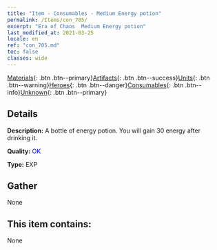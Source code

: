 ```yaml
---
title: "Item - Consumables - Medium Energy potion"
permalink: /Items/con_705/
excerpt: "Era of Chaos  Medium Energy potion"
last_modified_at: 2021-03-25
locale: en
ref: "con_705.md"
toc: false
classes: wide
---
```

 [Materials](/Items/){: .btn .btn--primary}[Artifacts](/Items/Artifacts/){: .btn .btn--success}[Units](/Items/Units/){: .btn .btn--warning}[Heroes](/Items/Heroes/){: .btn .btn--danger}[Consumables](/Items/Consumables/){: .btn .btn--info}[Unknown](/Items/Unknown/){: .btn .btn--primary}

## Details
 **Description:** A bottle of energy potion. You will gain 30 energy after drinking it.

 **Quality:** <span style="color: #0000CD">OK</span>

 **Type:** EXP

## Gather

  None

## This item contains:

  None

